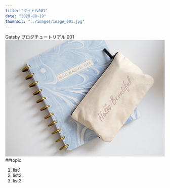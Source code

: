 ```yaml
---
title: "タイトル001"
date: "2020-08-19"
thumnail: "../images/image_001.jpg"
---
```


Gatsby ブログチュートリアル 001
![Sample](../images/image_001.jpg)
##topic

1. list1
2. list2
3. list3
